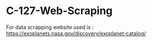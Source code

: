 # C-127-Web-Scraping

For data scrapping website used is : https://exoplanets.nasa.gov/discovery/exoplanet-catalog/
